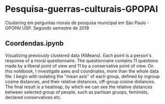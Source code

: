 # Pesquisa-guerras-culturais-GPOPAI
Clustering em perguntas morais de pesquisa municipal em São Paulo - GPOPAI USP. Segundo semestre de 2019

## Coordendas.ipynb

Visualizing previously clustered data (KMeans). Each point is a person's response of a moral questionnaire. 
The questionnaire contains 11 questions made by a liberal point of view and 11 by a conservative point of view. 
On this notebook, I investigate axes and coordinates, more than the whole data file. 
I begin with isolating the "mean axis" of each group, defined by ingroup cosine distances, and their relative distances, off-group cosine distances. 
The final result is a heatmap, by which we can see the relative distances between selected group of people, such as partisan gruops, feminists, declared conservatives etc.  

